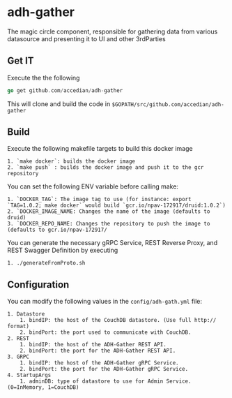 # adh-gather

The magic circle component, responsible for gathering data from various datasource and presenting it to UI and other 3rdParties

## Get IT

Execute the the following

```go
go get github.com/accedian/adh-gather
```

This will clone and build the code in `$GOPATH/src/github.com/accedian/adh-gather`

## Build

Execute the following makefile targets to build this docker image

	1. `make docker`: builds the docker image
	2. `make push` : builds the docker image and push it to the gcr repository

You can set the following ENV variable before calling make:

	1. `DOCKER_TAG`: The image tag to use (for instance: export `TAG=1.0.2; make docker` would build `gcr.io/npav-172917/druid:1.0.2`)
	2. `DOCKER_IMAGE_NAME: Changes the name of the image (defaults to druid)
	3. `DOCKER_REPO_NAME: Changes the repository to push the image to (defaults to gcr.io/npav-172917/

You can generate the necessary gRPC Service, REST Reverse Proxy, and REST Swagger Definition by executing

	1. ./generateFromProto.sh  


## Configuration

You can modify the following values in  the `config/adh-gath.yml` file:

	1. Datastore
    	1. bindIP: the host of the CouchDB datastore. (Use full http:// format) 
    	2. bindPort: the port used to communicate with CouchDB.
  	2. REST
    	1. bindIP: the host of the ADH-Gather REST API.
    	2. bindPort: the port for the ADH-Gather REST API.
  	3. GRPC
		1. bindIP: the host of the ADH-Gather gRPC Service.
    	2. bindPort: the port for the ADH-Gather gRPC Service.
  	4. StartupArgs
    	1. adminDB: type of datastore to use for Admin Service. (0=InMemory, 1=CouchDB)


